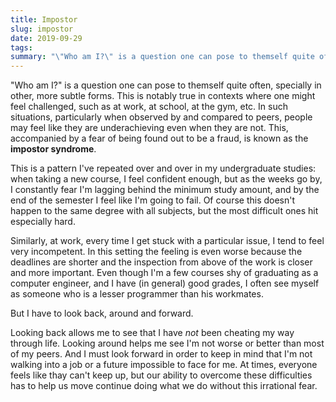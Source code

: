 ```yaml
---
title: Impostor
slug: impostor
date: 2019-09-29
tags:
summary: "\"Who am I?\" is a question one can pose to themself quite often, specially in other, more subtle forms."
---
```




"Who am I?" is a question one can pose to themself quite often, specially in other, more subtle forms. This is notably true in contexts where one might feel challenged, such as at work, at school, at the gym, etc. In such situations, particularly when observed by and compared to peers, people may feel like they are underachieving even when they are not. This, accompanied by a fear of being found out to be a fraud, is known as the **impostor syndrome**.

This is a pattern I've repeated over and over in my undergraduate studies: when taking a new course, I feel confident enough, but as the weeks go by, I constantly fear I'm lagging behind the minimum study amount, and by the end of the semester I feel like I'm going to fail. Of course this doesn't happen to the same degree with all subjects, but the most difficult ones hit especially hard.

Similarly, at work, every time I get stuck with a particular issue, I tend to feel very incompetent. In this setting the feeling is even worse because the deadlines are shorter and the inspection from above of the work is closer and more important. Even though I'm a few courses shy of graduating as a computer engineer, and I have (in general) good grades, I often see myself as someone who is a lesser programmer than his workmates.

But I have to look back, around and forward.

Looking back allows me to see that I have *not* been cheating my way through life. Looking around helps me see I'm not worse or better than most of my peers. And I must look forward in order to keep in mind that I'm not walking into a job or a future impossible to face for me. At times, everyone feels like thay can't keep up, but our ability to overcome these difficulties has to help us move continue doing what we do without this irrational fear.